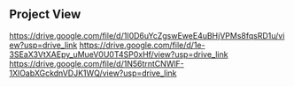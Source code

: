 ## Project View

https://drive.google.com/file/d/1I0D6uYcZgswEweE4uBHjVPMs8fqsRD1u/view?usp=drive_link
https://drive.google.com/file/d/1e-3SEaX3VtXAEpy_uMueV0U0T4SP0xHf/view?usp=drive_link
https://drive.google.com/file/d/1N56trntCNWlF-1XlOabXGckdnVDJK1WQ/view?usp=drive_link
